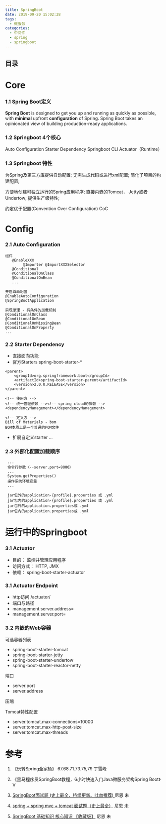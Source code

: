 ```yaml
---
title: SpringBoot
date: 2019-09-20 15:02:28
tags:
  - 微服务
categories:
  - 中间件
  - spring 
  - springboot
---
```


<p></p>
<!-- more -->

## 目录
<!-- toc -->

# Core
### 1.1 Spring Boot定义
**Spring Boot** is designed to get you up and running as quickly as possible, 
with **minimal** upfront **configuration** of Spring. 
Spring Boot takes an opinionated view of building production-ready applications.


### 1.2 Springboot 4个核心
Auto Configuration
Starter Dependency
Springboot CLI
Actuator（Runtime）

### 1.3 Springboot 特性
为Spring及第三方库提供自动配置;
无需生成代码或进行xml配置; 
简化了项目的构建配置;

方便地创建可独立运行的Spring应用程序;
直接内嵌的Tomcat， Jetty或者Undertow;
提供生产级特性;

约定优于配置(Convention Over Configuration) CoC

#  Config
### 2.1 Auto Configuration

```
组件
   @EnableXXX
        @Importer @ImportXXXSelector
   @Conditional
   @ConditionalOnClass
   @ConditionalOnBean
   ... 
```

```
开启自动配置
@EnableAutoConfiguration
@SpringBootApplication
```

```
实现原理 - 有条件的加载机制
@ConditionalOnClass
@ConditionalOnBean
@ConditionalOnMissingBean
@ConditionalOnProperty
...
```


### 2.2 Starter Dependency

+ 直接面向功能
+ 官方Starters spring-boot-starter-*

```
<parent>
    <groupId>org.springframework.boot</groupId>
    <artifactId>spring-boot-starter-parent</artifactId>
    <version>2.0.0.RELEASE</version>
</parent>

<!-- 使用方 -->
<!-- 统一管理依赖 --><!-- spring cloud的依赖 -->
<dependencyManagement></dependencyManagement>

<!-- 定义方 -->
Bill of Materials - bom
BOM本质上是一个普通的POM文件
```

+ 扩展自定义starter
... 

### 2.3 外部化配置加载顺序
```
 ...
 命令行参数（--server.port=9000）
 ...
 System.getProperties()
 操作系统环境变量
 ...
```


```
 jar包外的application-{profile}.properties 或 .yml
 jar包内的application-{profile}.properties 或 .yml
 jar包外的application.properties或 .yml
 jar包内的application.properties或 .yml
```

#  运行中的Springboot
### 3.1 Actuator
+ 目的： 监控并管理应用程序
+ 访问方式： HTTP, JMX
+ 依赖： spring-boot-starter-actuator

### 3.1 Actuator Endpoint
+ http访问
/actuator/<id>
+ 端口与路径
+ management.server.address=
+ management.server.port=
  

### 3.2 内嵌的Web容器
可选容器列表
+ spring-boot-starter-tomcat
+ spring-boot-starter-jetty
+ spring-boot-starter-undertow
+ spring-boot-starter-reactor-netty

端口
+ server.port
+ server.address

压缩

Tomcat特性配置
+ server.tomcat.max-connections=10000
+ server.tomcat.max-http-post-size
+ server.tomcat.max-threads


# 参考
1. 《玩转Spring全家桶》 67.68.71.73.75,79 丁雪峰 
2. 《黑马程序员SpringBoot教程，6小时快速入门Java微服务架构Spring Boot》 V

3. [SpringBoot面试题 (史上最全、持续更新、吐血推荐) ](https://www.cnblogs.com/crazymakercircle/p/14365487.html)  尼恩  未
4. [spring + spring mvc + tomcat 面试题（史上最全）](https://www.cnblogs.com/crazymakercircle/p/14465630.html) 尼恩 未
5. [SpringBoot 基础知识 核心知识 【收藏版】](https://www.cnblogs.com/crazymakercircle/p/13895735.html)  尼恩 未

